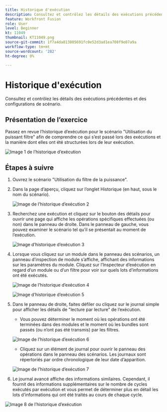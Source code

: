 ```yaml
---
title: Historique d'exécution
description: Consultez et contrôlez les détails des exécutions précédentes et des configurations de scénario.
feature: Workfront Fusion
role: User
level: Beginner
kt: 11049
thumbnail: KT11049.png
source-git-commit: 1f7a4da813805691fc0e52d3ad1ea708f9e07a9a
workflow-type: tm+mt
source-wordcount: '282'
ht-degree: 0%

---
```



# Historique d&#39;exécution

Consultez et contrôlez les détails des exécutions précédentes et des configurations de scénario.

## Présentation de l’exercice

Passez en revue l’historique d’exécution pour le scénario &quot;Utilisation du puissant filtre&quot; afin de comprendre ce qui s’est passé lors des exécutions et la manière dont elles ont été structurées lors de leur exécution.

![Image 1 de l’historique d’exécution](../12-exercises/assets/execution-history-walkthrough-1.png)

## Étapes à suivre

1. Ouvrez le scénario &quot;Utilisation du filtre de la puissance&quot;.
1. Dans la page d’aperçu, cliquez sur l’onglet Historique (en haut, sous le nom du scénario).

   ![Image de l’historique d’exécution 2](../12-exercises/assets/execution-history-walkthrough-2.png)

1. Recherchez une exécution et cliquez sur le bouton des détails pour ouvrir une page qui affiche les opérations spécifiques effectuées (ou non) dans le panneau de droite. Dans le panneau de gauche, vous pouvez examiner le scénario tel qu’il se présentait au moment de l’exécution.

   ![Image d’historique d’exécution 3](../12-exercises/assets/execution-history-walkthrough-3.png)

1. Lorsque vous cliquez sur un module dans le panneau des scénarios, un panneau d’inspection de module s’affiche, affichant des informations sur les paramètres du module. Cliquez sur l’Inspecteur d’exécution en regard d’un module ou d’un filtre pour voir sur quels lots d’informations ont été exécutés.

   ![Image de l’historique d’exécution 4](../12-exercises/assets/execution-history-walkthrough-4.png)

   ![Image d’historique d’exécution 5](../12-exercises/assets/execution-history-walkthrough-5.png)


1. Dans le panneau de droite, faites défiler ou cliquez sur le journal simple pour afficher les détails de &quot;lecture par lecture&quot; de l’exécution.

   + Vous pouvez déterminer le moment où les opérations ont été terminées dans des modules et le moment où les bundles sont passés (ou n’ont pas été transmis) par les filtres.

   ![Image de l’historique d’exécution 6](../12-exercises/assets/execution-history-walkthrough-6.png)

   + Cliquez sur un élément de journal pour ouvrir le panneau des opérations dans le panneau des scénarios. Les journaux sont répertoriés par ordre chronologique de leur date d’apparition.

   ![Image de l’historique d’exécution 7](../12-exercises/assets/execution-history-walkthrough-7.png)


1. Le journal avancé affiche des informations similaires. Cependant, il fournit des informations supplémentaires sur le nombre de cycles exécutés par exécution et vous permet de déterminer plus en détail les lots d’informations qui ont été traités au cours de chaque cycle.

![Image 8 de l’historique d’exécution](../12-exercises/assets/execution-history-walkthrough-8.png)
